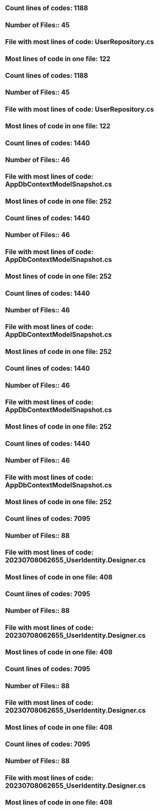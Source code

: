 
## Count lines of codes: 1188
## Number of Files:: 45
## File with most lines of code: UserRepository.cs
## Most lines of code in one file: 122


## Count lines of codes: 1188
## Number of Files:: 45
## File with most lines of code: UserRepository.cs
## Most lines of code in one file: 122


## Count lines of codes: 1440
## Number of Files:: 46
## File with most lines of code: AppDbContextModelSnapshot.cs
## Most lines of code in one file: 252


## Count lines of codes: 1440
## Number of Files:: 46
## File with most lines of code: AppDbContextModelSnapshot.cs
## Most lines of code in one file: 252


## Count lines of codes: 1440
## Number of Files:: 46
## File with most lines of code: AppDbContextModelSnapshot.cs
## Most lines of code in one file: 252


## Count lines of codes: 1440
## Number of Files:: 46
## File with most lines of code: AppDbContextModelSnapshot.cs
## Most lines of code in one file: 252


## Count lines of codes: 1440
## Number of Files:: 46
## File with most lines of code: AppDbContextModelSnapshot.cs
## Most lines of code in one file: 252


## Count lines of codes: 7095
## Number of Files:: 88
## File with most lines of code: 20230708062655_UserIdentity.Designer.cs
## Most lines of code in one file: 408


## Count lines of codes: 7095
## Number of Files:: 88
## File with most lines of code: 20230708062655_UserIdentity.Designer.cs
## Most lines of code in one file: 408


## Count lines of codes: 7095
## Number of Files:: 88
## File with most lines of code: 20230708062655_UserIdentity.Designer.cs
## Most lines of code in one file: 408


## Count lines of codes: 7095
## Number of Files:: 88
## File with most lines of code: 20230708062655_UserIdentity.Designer.cs
## Most lines of code in one file: 408

